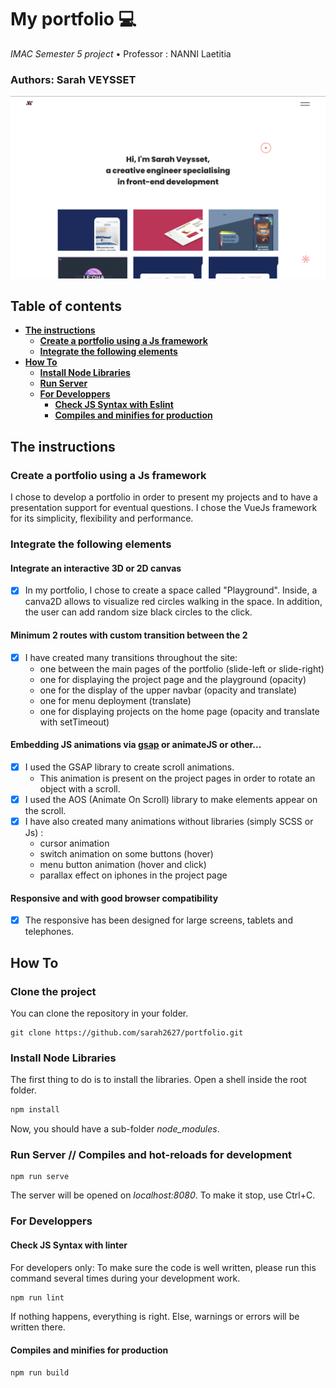 # My portfolio 💻

*IMAC Semester 5 project* • Professor : NANNI Laetitia

### Authors: Sarah VEYSSET

![portfolio-home-screen](src/assets/portfolio-home-screen.png)

## Table of contents

* [**The instructions**](#the-instructions)
    + [**Create a portfolio using a Js framework**](#create-a-portfolio-using-a-js-framework)
    + [**Integrate the following elements**](#integrate-the-following-elements)
* [**How To**](#how-to)
    + [**Install Node Libraries**](#install-node-libraries)
    + [**Run Server**](#run-server)
    + [**For Developpers**](#for-developpers)
        - [**Check JS Syntax with Eslint**](#check-js-syntax-with-eslint)
        - [**Compiles and minifies for production**](#compiles-and-minifies-for-production)

## The instructions

### Create a portfolio using a Js framework

I chose to develop a portfolio in order to present my projects and to have a presentation support for eventual questions. I chose the VueJs framework for its simplicity, flexibility and performance.

### Integrate the following elements

#### Integrate an interactive 3D or 2D canvas

- [x] In my portfolio, I chose to create a space called "Playground". Inside, a canva2D allows to visualize red circles walking in the space. In addition, the user can add random size black circles to the click.

#### Minimum 2 routes with custom transition between the 2

- [x] I have created many transitions throughout the site: 
    - one between the main pages of the portfolio (slide-left or slide-right)
    - one for displaying the project page and the playground (opacity)
    - one for the display of the upper navbar (opacity and translate)
    - one for menu deployment (translate)
    - one for displaying projects on the home page (opacity and translate with setTimeout)

#### Embedding JS animations via [gsap](https://greensock.com/gsap/) or animateJS or other...

- [x] I used the GSAP library to create scroll animations.
    - This animation is present on the project pages in order to rotate an object with a scroll.
- [x] I used the AOS (Animate On Scroll) library to make elements appear on the scroll.
- [x] I have also created many animations without libraries (simply SCSS or Js) :
    - cursor animation
    - switch animation on some buttons (hover)
    - menu button animation (hover and click)
    - parallax effect on iphones in the project page

#### Responsive and with good browser compatibility

- [x] The responsive has been designed for large screens, tablets and telephones. 

## How To

### Clone the project

You can clone the repository in your folder.

```
git clone https://github.com/sarah2627/portfolio.git
```

### Install Node Libraries

The first thing to do is to install the libraries.
Open a shell inside the root folder.

```bash
npm install
```

Now, you should have a sub-folder *node_modules*.

### Run Server // Compiles and hot-reloads for development

```
npm run serve
```

The server will be opened on *localhost:8080*.
To make it stop, use Ctrl+C.

### For Developpers

#### Check JS Syntax with linter

For developers only: To make sure the code is well written, please run this command several times during your development work.

```bash
npm run lint
```

If nothing happens, everything is right. Else, warnings or errors will be written there.

#### Compiles and minifies for production
```
npm run build
```
